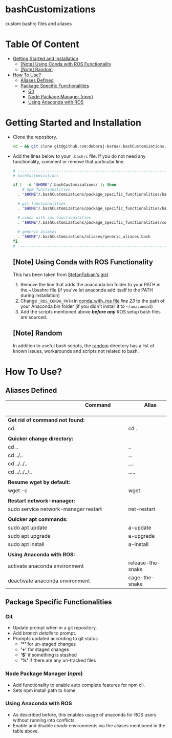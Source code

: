 <h1>bashCustomizations</h1>
custom bashrc files and aliases

<h1>Table Of Content</h1>

- [Getting Started and Installation](#getting-started-and-installation)
  - [[Note] Using Conda with ROS Functionality](#note-using-conda-with-ros-functionality)
  - [[Note] Random](#note-random)
- [How To Use?](#how-to-use)
  - [Aliases Defined](#aliases-defined)
  - [Package Specific Functionalities](#package-specific-functionalities)
    - [Git](#git)
    - [Node Package Manager (*npm*)](#node-package-manager-npm)
    - [Using Anaconda with ROS](#using-anaconda-with-ros)

# Getting Started and Installation
- Clone the repository.
  ```bash
  cd ~ && git clone git@github.com:debaraj-barua/.bashCustomizations.git
  ```
- Add the lines below to your `.bashrc` file. If you do not need any functionality, comment or remove that particular line.
  ```bash  
  # ---------------------------------------------------------------------------------------
  # bashCustomizations

  if [  -d "$HOME"/.bashCustomizations/ ]; then
      # npm functionalities
    . "$HOME"/.bashCustomizations/package_specific_functionalities/bashrc_npm.bash

    # git functionalities
    . "$HOME"/.bashCustomizations/package_specific_functionalities/bashrc_git.bash

    # conda with ros functionalities
    . "$HOME"/.bashCustomizations/package_specific_functionalities/conda_with_ros.bash
    
    # generic aliases
    . "$HOME"/.bashCustomizations/aliases/generic_aliases.bash
  fi
  # ---------------------------------------------------------------------------------------

  ```

  ## [Note] Using Conda with ROS Functionality
  This has been taken from [StefanFabian's gist](https://gist.github.com/StefanFabian/17fa715e783cd2be6a32cd5bbb98acd9#file-anaconda_with_ros_wrapper-bash)

  1. Remove the line that adds the anaconda bin folder to your PATH in the ~/.bashrc file (if you've let anaconda add itself to the PATH during installation)
  1. Change `_ROS_CONDA_PATH` in [conda_with_ros file](package_specific_functionalities/conda_with_ros.bash) _line 23_ to the path of your Anaconda bin folder (if you didn't install it to `~/anaconda3`)
  1. Add the scripts mentioned above **_before any_** ROS setup bash files are sourced.

  ## [Note] Random
  In addition to useful bash scripts, the [random](random/README.md) directory has a list of known issues, workarounds and scripts not related to bash.

# How To Use?

  ## Aliases Defined
  | &nbsp; &nbsp; &nbsp; &nbsp; &nbsp;&nbsp; &nbsp; &nbsp; &nbsp; &nbsp;&nbsp; &nbsp; &nbsp; &nbsp; &nbsp;&nbsp; &nbsp; &nbsp; &nbsp; &nbsp;&nbsp; &nbsp; &nbsp; &nbsp; &nbsp;&nbsp; &nbsp; &nbsp; &nbsp; &nbsp;&nbsp; Command  &nbsp; &nbsp; &nbsp; &nbsp;&nbsp; &nbsp; &nbsp; &nbsp; &nbsp;&nbsp; &nbsp; &nbsp; &nbsp; &nbsp;&nbsp; &nbsp; &nbsp; &nbsp; &nbsp;&nbsp; &nbsp; &nbsp; &nbsp; &nbsp;&nbsp; &nbsp; &nbsp; &nbsp; &nbsp;| &nbsp; &nbsp; &nbsp;&nbsp; &nbsp; &nbsp; Alias &nbsp; &nbsp;&nbsp; &nbsp; &nbsp; &nbsp; &nbsp;|
  |--------------------------------------|------------------|
  | <b>Get rid of command not found:</b> |                  |
  | cd..                                 | cd ..            |
  |                                      |                  |
  | <b>Quicker change directory:</b>     |                  |
  | cd ..                                | ..               |
  | cd ../..                             | ...              |
  | cd ../../..                          | ....             |
  | cd ../../../..                       | .....            |
  |                                      |                  |
  | <b>Resume wget by default:</b>       |                  |
  | wget -c                              | wget             |
  |                                      |                  |
  | <b>Restart network-manager:</b>      |                  |
  | sudo service network-manager restart | net-restart      |
  |                                      |                  |
  | <b>Quicker apt commands:</b>         |                  |
  | sudo apt update                      | a-update         |
  | sudo apt upgrade                     | a-upgrade        |
  | sudo apt install                     | a-install        |
  |                                      |                  |
  | <b>Using Anaconda with ROS:</b>      |                  |
  | activate  anaconda environment       | release-the-snake| 
  | deactivate  anaconda environment     | cage-the-snake   | 

  ## Package Specific Functionalities
  
  ### Git
  - Update prompt when in a git repository.
  - Add *branch details* to prompt.
  - Prompts updated according to git status
    - **'*'** for un-staged changes
    - **'+'** for staged changes
    - **'$'** if something is stashed
    - **'%'** if there are any un-tracked files
  
  ### Node Package Manager (*npm*)
  - Add functionality to enable auto complete features for npm cli.
  - Sets npm install path to home

  ### Using Anaconda with ROS
  - As described before, this enables usage of anaconda for ROS users without running into conflicts.
  - Enable and disable *conda* environments via the aliases mentioned in the table above.